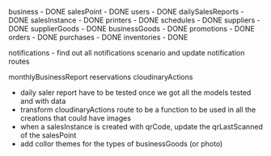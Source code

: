 business - DONE
salesPoint - DONE
users - DONE
dailySalesReports - DONE
salesInstance - DONE
printers - DONE
schedules - DONE
suppliers - DONE
supplierGoods - DONE
businessGoods - DONE
promotions - DONE
orders - DONE
purchases - DONE
inventories - DONE

notifications - find out all notifications scenario and update notification routes

monthlyBusinessReport
reservations
cloudinaryActions

- daily saler report have to be tested once we got all the models tested and with data
- transform cloudinaryActions route to be a function to be used in all the creations that could have images
- when a salesInstance is created with qrCode, update the qrLastScanned of the salesPoint
- add collor themes for the types of businessGoods (or photo)